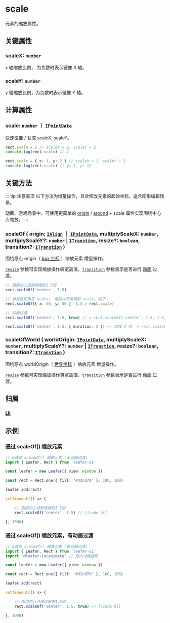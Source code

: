 # scale

元素的缩放属性。

## 关键属性

### scaleX: `number`

x 轴缩放比例， 为负数时表示镜像 X 轴。

### scaleY: `number`

y 轴缩放比例，为负数时表示镜像 Y 轴。

## 计算属性

### scale: `number` ｜ [`IPointData`](/reference/interface/math/Math#ipointdata)

快速设置 / 获取 scaleX, scaleY。

```ts
rect.scale = 2 // scaleX = 2, scaleY = 2
console.log(rect.scale) // 2

rect.scale = { x: 1, y: 2 } // scaleX = 1, scaleY = 2
console.log(rect.scale) // {x:1, y: 2}
```

## 关键方法

::: tip 注意事项
以下方法为增量操作，且会修改元素的起始坐标，适合图形编辑场景。

动画、游戏场景中，可使用更简单的 [origin](./origin.md) / [around](./around.md) + scale 属性实现围绕中心点缩放。
:::

### scaleOf ( origin: [`IAlign`](/reference/interface/math/Math.md#ialign) ｜ [`IPointData`](../interface/math/Math#ipointdata), multiplyScaleX: `number`, multiplyScaleY?: `number` | [`ITranstion`](/reference/property/transition.md#transition-itranstion), resize?: `boolean`, transition?: [`ITranstion`](/reference/property/transition.md#transition-itranstion) )

围绕原点 origin（ [box 坐标](/guide/basic/coordinate.md#box) ）缩放元素 <badge>增量操作</badge>。

[`resize`](/reference/property/resize.md) 参数可实现缩放操作转宽高值，[`transition`](/reference/property/transition.md#transition-itranstion) 参数表示是否进行 [动画](/guide/plugin/animate.md) 过渡。

```ts
// 围绕中心点继续缩放1.5倍
rect.scaleOf('center', 1.5)

// 想缩放到指定 scale， 需除以元素当前 scale，如下：
rect.scaleOf({ x: 50, y: 50 }, 1.5 / rect.scale)

// 动画过渡
rect.scaleOf('center', 1.5, true) // = rect.scaleOf('center', 1.5, 1.5, false, true)

rect.scaleOf('center', 1.5, { duration: 2 }) // 过渡 2 秒  = rect.scaleOf('center', 1.5, 1.5, false, 2)
```

### scaleOfWorld ( worldOrigin: [`IPointData`](../interface/math/Math#ipointdata), multiplyScaleX: `number`, multiplyScaleY?: `number` | [`ITranstion`](/reference/property/transition.md#transition-itranstion), resize?: `boolean`, transition?: [`ITranstion`](/reference/property/transition.md#transition-itranstion) )

围绕原点 worldOrigin（ [世界坐标](/guide/basic/coordinate.md#world) ）缩放元素 <badge>增量操作</badge>。

[`resize`](/reference/property/resize.md) 参数可实现缩放操作转宽高值，[`transition`](/reference/property/transition.md#transition-itranstion) 参数表示是否进行 [动画](/guide/plugin/animate.md) 过渡。

## 归属

### [UI](/reference/display/UI.md)

## 示例

### 通过 scaleOf() 缩放元素

```ts
// #通过 scaleOf() 缩放元素 [无动画过渡]
import { Leafer, Rect } from 'leafer-ui'

const leafer = new Leafer({ view: window })

const rect = Rect.one({ fill: '#32cd79' }, 100, 100)

leafer.add(rect)

setTimeout(() => {

    // 围绕中心点继续缩放1.5倍
    rect.scaleOf('center', 1.5) // [!code hl]

}, 1000)
```

### 通过 scaleOf() 缩放元素，有动画过渡

```ts
// #通过 scaleOf() 缩放元素 [有动画过渡]
import { Leafer, Rect } from 'leafer-ui'
import '@leafer-in/animate' // 导入动画插件

const leafer = new Leafer({ view: window })

const rect = Rect.one({ fill: '#32cd79' }, 100, 100)

leafer.add(rect)

setTimeout(() => {

    // 围绕中心点继续缩放1.5倍
    rect.scaleOf('center', 1.5, true) // [!code hl]

}, 1000)
```
